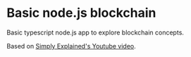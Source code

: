 # Basic node.js blockchain
Basic typescript node.js app to explore blockchain concepts.

Based on [Simply Explained's Youtube video](https://www.youtube.com/watch?v=zVqczFZr124).

